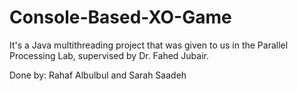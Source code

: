 # Console-Based-XO-Game
It's a Java multithreading project that was given to us in the Parallel Processing Lab, supervised by Dr. Fahed Jubair. 

Done by: Rahaf Albulbul and Sarah Saadeh
